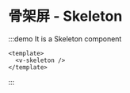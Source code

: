 # 骨架屏 - Skeleton

:::demo It is a Skeleton component

```vue
<template>
  <v-skeleton />
</template>
```

:::

